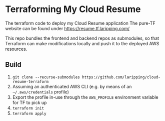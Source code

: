 # Terraforming My Cloud Resume

The terraform code to deploy my Cloud Resume application
The pure-TF website can be found under https://resume.tf.laripping.com/ 

This repo bundles the frontend and backend repos as submodules, so that Terraform can make modifications locally and push it to the deployed AWS resources. 

## Build
 
1. `git clone --recurse-submodules https://github.com/laripping/cloud-resume-terraform`
2. Assuming an authenticated AWS CLI (e.g. by means of an `~/.aws/credentials` profile)
3. Export the profile in-use through the `AWS_PROFILE` environment variable for TF to pick up
4. `terraform init`
5. `terraform apply`